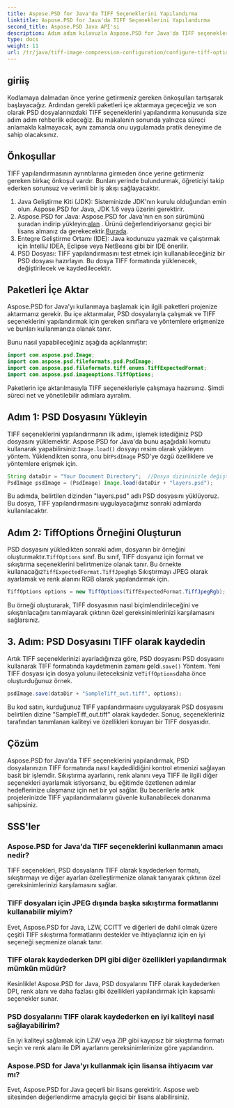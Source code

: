 ```yaml
---
title: Aspose.PSD for Java'da TIFF Seçeneklerini Yapılandırma
linktitle: Aspose.PSD for Java'da TIFF Seçeneklerini Yapılandırma
second_title: Aspose.PSD Java API'si
description: Adım adım kılavuzla Aspose.PSD for Java'da TIFF seçeneklerini nasıl yapılandıracağınızı öğrenin. PSD dosyalarını yüksek kaliteli TIFF'ler olarak kaydederek görüntü manipülasyonunda ustalaşın.
type: docs
weight: 11
url: /tr/java/tiff-image-compression-configuration/configure-tiff-options/
---
```

## giriiş

Kodlamaya dalmadan önce yerine getirmeniz gereken önkoşulları tartışarak başlayacağız. Ardından gerekli paketleri içe aktarmaya geçeceğiz ve son olarak PSD dosyalarınızdaki TIFF seçeneklerini yapılandırma konusunda size adım adım rehberlik edeceğiz. Bu makalenin sonunda yalnızca süreci anlamakla kalmayacak, aynı zamanda onu uygulamada pratik deneyime de sahip olacaksınız.

## Önkoşullar

TIFF yapılandırmasının ayrıntılarına girmeden önce yerine getirmeniz gereken birkaç önkoşul vardır. Bunları yerinde bulundurmak, öğreticiyi takip ederken sorunsuz ve verimli bir iş akışı sağlayacaktır.

1. Java Geliştirme Kiti (JDK): Sisteminizde JDK'nın kurulu olduğundan emin olun. Aspose.PSD for Java, JDK 1.6 veya üzerini gerektirir.
2.  Aspose.PSD for Java: Aspose.PSD for Java'nın en son sürümünü şuradan indirip yükleyin:[alan](https://releases.aspose.com/psd/java/) . Ürünü değerlendiriyorsanız geçici bir lisans almanız da gerekecektir.[Burada](https://purchase.aspose.com/temporary-license/).
3. Entegre Geliştirme Ortamı (IDE): Java kodunuzu yazmak ve çalıştırmak için IntelliJ IDEA, Eclipse veya NetBeans gibi bir IDE önerilir.
4. PSD Dosyası: TIFF yapılandırmasını test etmek için kullanabileceğiniz bir PSD dosyası hazırlayın. Bu dosya TIFF formatında yüklenecek, değiştirilecek ve kaydedilecektir.

## Paketleri İçe Aktar

Aspose.PSD for Java'yı kullanmaya başlamak için ilgili paketleri projenize aktarmanız gerekir. Bu içe aktarmalar, PSD dosyalarıyla çalışmak ve TIFF seçeneklerini yapılandırmak için gereken sınıflara ve yöntemlere erişmenize ve bunları kullanmanıza olanak tanır.

Bunu nasıl yapabileceğiniz aşağıda açıklanmıştır:

```java
import com.aspose.psd.Image;
import com.aspose.psd.fileformats.psd.PsdImage;
import com.aspose.psd.fileformats.tiff.enums.TiffExpectedFormat;
import com.aspose.psd.imageoptions.TiffOptions;
```

Paketlerin içe aktarılmasıyla TIFF seçenekleriyle çalışmaya hazırsınız. Şimdi süreci net ve yönetilebilir adımlara ayıralım.

## Adım 1: PSD Dosyasını Yükleyin

 TIFF seçeneklerini yapılandırmanın ilk adımı, işlemek istediğiniz PSD dosyasını yüklemektir. Aspose.PSD for Java'da bunu aşağıdaki komutu kullanarak yapabilirsiniz:`Image.load()` dosyayı resim olarak yükleyen yöntem. Yüklendikten sonra, onu bir`PsdImage` PSD'ye özgü özelliklere ve yöntemlere erişmek için.

```java
String dataDir = "Your Document Directory";  //Dosya dizininizle değiştirin
PsdImage psdImage = (PsdImage) Image.load(dataDir + "layers.psd");
```

Bu adımda, belirtilen dizinden "layers.psd" adlı PSD dosyasını yüklüyoruz. Bu dosya, TIFF yapılandırmasını uygulayacağımız sonraki adımlarda kullanılacaktır.

## Adım 2: TiffOptions Örneğini Oluşturun

 PSD dosyasını yükledikten sonraki adım, dosyanın bir örneğini oluşturmaktır.`TiffOptions` sınıf. Bu sınıf, TIFF dosyanız için format ve sıkıştırma seçeneklerini belirtmenize olanak tanır. Bu örnekte kullanacağız`TiffExpectedFormat.TiffJpegRgb` Sıkıştırmayı JPEG olarak ayarlamak ve renk alanını RGB olarak yapılandırmak için.

```java
TiffOptions options = new TiffOptions(TiffExpectedFormat.TiffJpegRgb);
```

Bu örneği oluşturarak, TIFF dosyasının nasıl biçimlendirileceğini ve sıkıştırılacağını tanımlayarak çıktının özel gereksinimlerinizi karşılamasını sağlarsınız.

## 3. Adım: PSD Dosyasını TIFF olarak kaydedin

 Artık TIFF seçeneklerinizi ayarladığınıza göre, PSD dosyasını PSD dosyasını kullanarak TIFF formatında kaydetmenin zamanı geldi.`save()` Yöntem. Yeni TIFF dosyası için dosya yolunu ileteceksiniz ve`TiffOptions`daha önce oluşturduğunuz örnek.

```java
psdImage.save(dataDir + "SampleTiff_out.tiff", options);
```

Bu kod satırı, kurduğunuz TIFF yapılandırmasını uygulayarak PSD dosyasını belirtilen dizine "SampleTiff_out.tiff" olarak kaydeder. Sonuç, seçenekleriniz tarafından tanımlanan kaliteyi ve özellikleri koruyan bir TIFF dosyasıdır.

## Çözüm

Aspose.PSD for Java'da TIFF seçeneklerini yapılandırmak, PSD dosyalarınızın TIFF formatında nasıl kaydedildiğini kontrol etmenizi sağlayan basit bir işlemdir. Sıkıştırma ayarlarını, renk alanını veya TIFF ile ilgili diğer seçenekleri ayarlamak istiyorsanız, bu eğitimde özetlenen adımlar hedeflerinize ulaşmanız için net bir yol sağlar. Bu becerilerle artık projelerinizde TIFF yapılandırmalarını güvenle kullanabilecek donanıma sahipsiniz.

## SSS'ler

### Aspose.PSD for Java'da TIFF seçeneklerini kullanmanın amacı nedir?
TIFF seçenekleri, PSD dosyalarını TIFF olarak kaydederken formatı, sıkıştırmayı ve diğer ayarları özelleştirmenize olanak tanıyarak çıktının özel gereksinimlerinizi karşılamasını sağlar.

### TIFF dosyaları için JPEG dışında başka sıkıştırma formatlarını kullanabilir miyim?
Evet, Aspose.PSD for Java, LZW, CCITT ve diğerleri de dahil olmak üzere çeşitli TIFF sıkıştırma formatlarını destekler ve ihtiyaçlarınız için en iyi seçeneği seçmenize olanak tanır.

### TIFF olarak kaydederken DPI gibi diğer özellikleri yapılandırmak mümkün müdür?
Kesinlikle! Aspose.PSD for Java, PSD dosyalarını TIFF olarak kaydederken DPI, renk alanı ve daha fazlası gibi özellikleri yapılandırmak için kapsamlı seçenekler sunar.

### PSD dosyalarını TIFF olarak kaydederken en iyi kaliteyi nasıl sağlayabilirim?
En iyi kaliteyi sağlamak için LZW veya ZIP gibi kayıpsız bir sıkıştırma formatı seçin ve renk alanı ile DPI ayarlarını gereksinimlerinize göre yapılandırın.

### Aspose.PSD for Java'yı kullanmak için lisansa ihtiyacım var mı?
Evet, Aspose.PSD for Java geçerli bir lisans gerektirir. Aspose web sitesinden değerlendirme amacıyla geçici bir lisans alabilirsiniz.